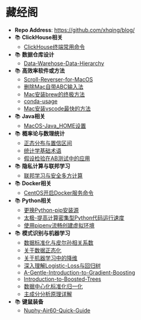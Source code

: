 # 藏经阁
 - **Repo Address**: https://github.com/xhqing/blog/
 - :books: **ClickHouse相关**
   - [ClickHouse终端常用命令](post/ClickHouse相关/ClickHouse终端常用命令.md)
 - :books: **数据仓库设计**
   - [Data-Warehose-Data-Hierarchy](post/数据仓库设计/Data-Warehose-Data-Hierarchy.md)
 - :books: **高效率软件或方法**
   - [Scroll-Reverser-for-MacOS](post/高效率软件或方法/Scroll-Reverser-for-MacOS.md)
   - [删除Mac自带ABC输入法](post/高效率软件或方法/删除Mac自带ABC输入法.md)
   - [Mac安装brew的终极方法](post/高效率软件或方法/Mac安装brew的终极方法.md)
   - [conda-usage](post/高效率软件或方法/conda-usage.md)
   - [Mac安装vscode最快的方法](post/高效率软件或方法/Mac安装vscode最快的方法.md)
 - :books: **Java相关**
   - [MacOS-Java_HOME设置](post/Java相关/MacOS-Java_HOME设置.md)
 - :books: **概率论与数理统计**
   - [正态分布与置信区间](post/概率论与数理统计/正态分布与置信区间.md)
   - [统计学基础术语](post/概率论与数理统计/统计学基础术语.md)
   - [假设检验在AB测试中的应用](post/概率论与数理统计/假设检验在AB测试中的应用.md)
 - :books: **隐私计算与联邦学习**
   - [联邦学习与安全多方计算](post/隐私计算与联邦学习/联邦学习与安全多方计算.md)
 - :books: **Docker相关**
   - [CentOS开启Docker服务命令](post/Docker相关/CentOS开启Docker服务命令.md)
 - :books: **Python相关**
   - [更换Python-pip安装源](post/Python相关/更换Python-pip安装源.md)
   - [太极-提高计算密集型Python代码运行速度](post/Python相关/太极-提高计算密集型Python代码运行速度.md)
   - [使用pipenv流畅创建虚拟环境](post/Python相关/使用pipenv流畅创建虚拟环境.md)
 - :books: **模式识别与机器学习**
   - [数据标准化与皮尔孙相关系数](post/模式识别与机器学习/数据标准化与皮尔孙相关系数.md)
   - [关于数据正态化](post/模式识别与机器学习/关于数据正态化.md)
   - [关于机器学习中的降维](post/模式识别与机器学习/关于机器学习中的降维.md)
   - [深入理解Logistic-Loss与回归树](post/模式识别与机器学习/深入理解Logistic-Loss与回归树.md)
   - [A-Gentle-Introduction-to-Gradient-Boosting](post/模式识别与机器学习/A-Gentle-Introduction-to-Gradient-Boosting.md)
   - [Introduction-to-Boosted-Trees](post/模式识别与机器学习/Introduction-to-Boosted-Trees.md)
   - [数据中心化标准化归一化](post/模式识别与机器学习/数据中心化标准化归一化.md)
   - [主成分分析原理详解](post/模式识别与机器学习/主成分分析原理详解.md)
 - :books: **键鼠装备**
   - [Nuphy-Air60-Quick-Guide](post/键鼠装备/Nuphy-Air60-Quick-Guide.md)
